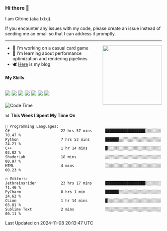 ### Hi there 👋

I am Citrine (aka txtxj).

If you encounter any issues with my code, please create an issue instead of sending me an email so that I can address it promptly.

---

<img align="right" height="190" src="http://github-profile-summary-cards.vercel.app/api/cards/stats?username=txtxj&theme=vue">

- 🌱 I'm working on a casual card game
- 📖 I'm learning about performance optimization and rendering pipelines
- 🕊️ [Here](https://txtxj.top) is my blog

#### My Skills

![](https://img.shields.io/badge/Unity-000000?logo=unity&logoColor=fff)
![](https://img.shields.io/badge/C%23-239120?logo=csharp&logoColor=fff)
![](https://img.shields.io/badge/Python-3e74a2?logo=python&logoColor=fff)
![](https://img.shields.io/badge/C++-65318e?logo=cplusplus&logoColor=fff)
![](https://img.shields.io/badge/Vue-4FC08D?logo=vuedotjs&logoColor=fff)
![](https://img.shields.io/badge/Blender-f5792a?logo=blender&logoColor=fff)
![](https://img.shields.io/badge/MS%20SQL-cc2927?logo=microsoftsqlserver&logoColor=fff)
---

<!--START_SECTION:waka-->
![Code Time](http://img.shields.io/badge/Code%20Time-2%2C222%20hrs%2051%20mins-blue)

📊 **This Week I Spent My Time On** 

```text
💬 Programming Languages: 
C#                       22 hrs 57 mins      ██████████████████░░░░░░░   70.47 % 
Python                   7 hrs 53 mins       ██████░░░░░░░░░░░░░░░░░░░   24.21 % 
C++                      1 hr 14 mins        █░░░░░░░░░░░░░░░░░░░░░░░░   03.82 % 
ShaderLab                18 mins             ░░░░░░░░░░░░░░░░░░░░░░░░░   00.97 % 
HTML                     4 mins              ░░░░░░░░░░░░░░░░░░░░░░░░░   00.23 % 

🔥 Editors: 
Jetbrainsrider           23 hrs 17 mins      ██████████████████░░░░░░░   71.46 % 
PyCharm                  8 hrs 1 min         ██████░░░░░░░░░░░░░░░░░░░   24.62 % 
CLion                    1 hr 14 mins        █░░░░░░░░░░░░░░░░░░░░░░░░   03.81 % 
Sublime Text             2 mins              ░░░░░░░░░░░░░░░░░░░░░░░░░   00.11 % 
```


 Last Updated on 2024-11-08 20:13:47 UTC
<!--END_SECTION:waka-->
